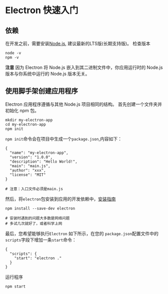 # Electron 快速入门

## 依赖
在开发之前，需要安装[Node.js](https://nodejs.org/en/download/), 建议最新的LTS版(长期支持版)。
检查版本
```
node -v
npm -v
```
**注意** 因为 Electron 将 Node.js 嵌入到其二进制文件中，你应用运行时的 Node.js 版本与你系统中运行的 Node.js 版本无关。

## 使用脚手架创建应用程序
Electron 应用程序遵循与其他 Node.js 项目相同的结构。 首先创建一个文件夹并初始化 npm 包。
```
mkdir my-electron-app 
cd my-electron-app 
npm init
```
`npm init`命令会在项目中生成一个`package.json`,内容如下：
```
{
  "name": "my-electron-app",
  "version": "1.0.0",
  "description": "Hello World!",
  "main": "main.js",
  "author": "xxx",
  "license": "MIT"
}

# 注意：入口文件必须是main.js
```


然后，将`electron`包安装到应用的开发依赖中，[安装指南](https://www.electronjs.org/docs/tutorial/installation)
```
npm install --save-dev electron

# 安装时遇到的问题大多数是网络问题
# 多试几次就好了，或者科学上网
```

最后，您希望能够执行`Electron` 如下所示，在您的 `package.json`配置文件中的`scripts`字段下增加一条`start`命令：
```
{
  "scripts": {
    "start": "electron ."
  }
}
```

运行程序

```
npm start
```

